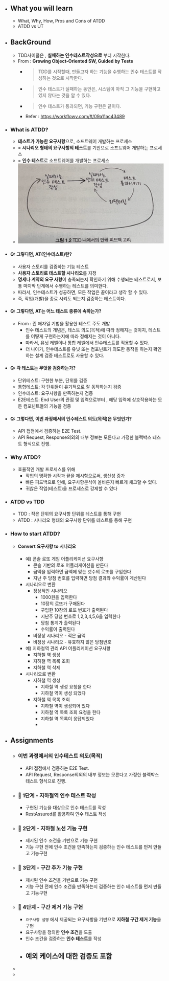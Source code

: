 - ## What you will learn
	- What, Why, How, Pros and Cons of ATDD
	- ATDD vs UT
- ## BackGround
	- TDD사이클은 , **실패하는 인수테스트작성으로** 부터 시작한다.
	- From : **Growing Object-Oriented SW, Guided by Tests**
		- > TDD를 시작할때, 만들고자 하는 기능을 수행하는 인수 테스트를 작성하는 것으로 시작한다.
		- > 인수 테스트가 실패하는 동안은, 시스템이 아직 그 기능을 구현하고 있지 않다는 것을 알 수 있다.
		- > 인수 테스트가 통과되면,  기능 구현은 끝이다.
		- Refer : https://workflowy.com/#/09a11ac43489
- ### What is ATDD?
	- **테스트가 가능한 요구사항**으로, 소프트웨어 개발하는 프로세스
	- = **시나리오 형태의 요구사항의 테스트**를 기반으로 소프트웨어 개발하는 프로세스
	- = **인수 테스트**로 소프트웨어를 개발하는 프로세스
	- ![image.png](../assets/image_1669193740014_0.png)
- #### Q: 그렇다면, AT(인수테스트)란?
	- 사용자 스토리를 검증하는 기능 테스트
	- **사용자 스토리로 테스트할 시나리오**를 지정
	- **명세나 계약의 요구 사항**이 충족되는지 확인하기 위해 수행되는 테스트로서, 보통 마지막 단계에서 수행하는 테스트를 의미한다.
	- 따라서, 인수테스트가 성공하면, 모든 작업은 끝이라고 생각 할 수 있다.
	- 즉, 작업(개발)을 종료 시켜도 되는지 검증하는 테스트이다.
- #### Q: 그렇다면, AT는 어느 테스트 종류에 속하는가?
	- From : 린 애자일 기법을 활용한 테스트 주도 개발
		- 인수 테스트의 개념은, 테스트 의도(목적)에 따라 정해지는 것이지, 테스트를 어떻게 구현하는지에 따라 정해지는 것이 아니다.
		- 따라서, 유닛 레벨이나 통합 레벨에서 인수테스트를 적용할 수 있다.
		- 더 나아가, 인수테스트를 유닛 또는 컴포넌트가 의도한 동작을 하는지 확인하는 설계 검증 테스트로도 사용할 수 있다.
- #### Q: 각 테스트는 무엇을 검증하는가?
	- 단위테스트: 구현한 부분, 단위를 검증
	- 통합테스트: 각 단위들이 유기적으로 잘 동작하는지 검증
	- 인수테스트: 요구사항을 만족하는지 검증
	- E2E테스트: End User의 관점 및 입력으로부터 , 해당 입력에 상호작용하는 모든 컴포넌트들의 기능을 검증
- #### Q: 그렇다면, 이번 과정에서의 인수테스트 의도(목적)은 무엇인가?
	- API 접점에서 검증하는 E2E Test.
	- API Request, Response의외의 내부 정보는 모른다고 가정한 블랙박스 테스트 형식으로 진행.
- ### Why ATDD?
	- 효율적인 개발 프로세스를 위해
		- 작업의 명확한 시작과 끝을 제시함으로써, 생산성 증가
		- 빠른 피드백으로 인해, 요구사항분석이 올바른지 빠르게 체크할 수 있다.
		- 귀찮은 작업(테스트)을 프로세스로 강제할 수 있다
- ### ATDD vs TDD
	- TDD : 작은 단위의 요구사항 단위를 테스트를 통해 구현
	- ATDD : 시나리오 형태의 요구사항 단위를 테스트를 통해 구현
- ### How to start ATDD?
	- #### Convert 요구사항 to 시나리오
		- 예) 콘솔 로또 게임 어플리케이션 요구사항
			- 콘솔 기반의 로또 어플리케이션을 만든다
			- 금액을 입력하면 금액에 맞는 갯수의 로또를 구입한다
			- 지난 주 당첨 번호를 입력하면 당첨 결과와 수익률이 계산된다
		- 시나리오로 변환
			- 정상적인 시나리오
				- 1000원을 입력한다
				- 10장의 로또가 구매된다
				- 구입한 10장의 로또 번호가 출력된다
				- 지난주 당첨 번호로 1,2,3,4,5,6을 입력한다
				- 당첨 통계가 출력된다
				- 수익률이 출력된다
			- 비정상 시나리오 - 적은 금액
			- 비정상 시나리오 - 유효하지 않은 당첨번호
		- 예) 지하철역 관리 API 어플리케이션 요구사항
			- 지하철 역 생성
			- 지하철 역 목록 조회
			- 지하철 역 삭제
		- 시나리오로 변환
			- 지하철 역 생성
				- 지하철 역 생성 요청을 한다
				- 지하철 역이 생성 되었다
			- 지하철 역 목록 조회
				- 지하철 역이 생성되어 있다
				- 지하철 역 목록 조회 요청을 한다
				- 지하철 역 목록이 응답되었다
				-
- ## Assignments
	- ### 이번 과정에서의 인수테스트 의도(목적)
		- API 접점에서 검증하는 E2E Test.
		- API Request, Response의외의 내부 정보는 모른다고 가정한 블랙박스 테스트 형식으로 진행.
	- ### 🚀 1단계 - 지하철역 인수 테스트 작성
		- 구현된 기능을 대상으로 인수 테스트를 작성
		- RestAssured를 활용하여 인수 테스트 작성
	- ### 🚀 2단계 - 지하철 노선 기능 구현
		- 제시된 인수 조건을 기반으로 기능 구현
		- 기능 구현 전에 인수 조건을 만족하는지 검증하는 인수 테스트를 먼저 만들고 기능구현
	- ### 🚀 3단계 - 구간 추가 기능 구현
		- 제시된 인수 조건을 기반으로 기능 구현
		- 기능 구현 전에 인수 조건을 만족하는지 검증하는 인수 테스트를 먼저 만들고 기능구현
	- ### 🚀 4단계 - 구간 제거 기능 구현
		- `요구사항 설명` 에서 제공되는 요구사항을 기반으로 **지하철 구간 제거 기능**을 구현
		- 요구사항을 정의한 **인수 조건**을 도출
		- 인수 조건을 검증하는 **인수 테스트**를 작성
		- 예외 케이스에 대한 검증도 포함
			-
	-
	-